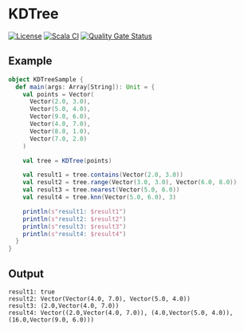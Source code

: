 # KDTree

[![License](https://img.shields.io/badge/license-MIT-blue.svg)](LICENSE)
[![Scala CI](https://github.com/xorz57/KDTree/actions/workflows/scala.yml/badge.svg)](https://github.com/xorz57/KDTree/actions/workflows/scala.yml)
[![Quality Gate Status](https://sonarcloud.io/api/project_badges/measure?project=xorz57_KDTree&metric=alert_status)](https://sonarcloud.io/summary/new_code?id=xorz57_KDTree)

## Example

```scala
object KDTreeSample {
  def main(args: Array[String]): Unit = {
    val points = Vector(
      Vector(2.0, 3.0),
      Vector(5.0, 4.0),
      Vector(9.0, 6.0),
      Vector(4.0, 7.0),
      Vector(8.0, 1.0),
      Vector(7.0, 2.0)
    )

    val tree = KDTree(points)

    val result1 = tree.contains(Vector(2.0, 3.0))
    val result2 = tree.range(Vector(3.0, 3.0), Vector(6.0, 8.0))
    val result3 = tree.nearest(Vector(5.0, 6.0))
    val result4 = tree.knn(Vector(5.0, 6.0), 3)

    println(s"result1: $result1")
    println(s"result2: $result2")
    println(s"result3: $result3")
    println(s"result4: $result4")
  }
}
```

## Output

```console
result1: true
result2: Vector(Vector(4.0, 7.0), Vector(5.0, 4.0))
result3: (2.0,Vector(4.0, 7.0))
result4: Vector((2.0,Vector(4.0, 7.0)), (4.0,Vector(5.0, 4.0)), (16.0,Vector(9.0, 6.0)))
```
